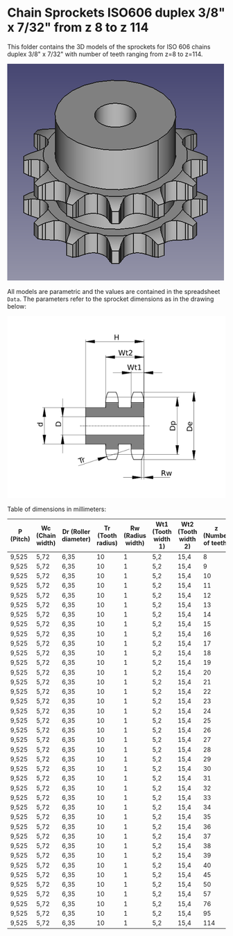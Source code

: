 # Chain Sprockets ISO606 duplex 3/8" x 7/32" from z 8 to z 114

This folder contains the 3D models of the sprockets for ISO 606 chains duplex 3/8" x 7/32" with number of teeth ranging from z=8 to z=114.

![Image](screenshot.png "Sprocket Duplex")

All models are parametric and the values are contained in the spreadsheet `Data`.
The parameters refer to the sprocket dimensions as in the drawing below:

![Drawing](drawing.png "Drawing")

Table of dimensions in millimeters:

P (Pitch)|Wc (Chain width)|Dr (Roller diameter)|Tr (Tooth radius)|Rw (Radius width)|Wt1 (Tooth width 1)|Wt2 (Tooth width 2)|z (Number of teeth)|De (External Diameter)|Dp (pitch diameter)|d (Hub diameter)|D (Hole diameter)|H (Total height)
---|---|---|---|---|---|---|---|---|---|---|---|---
9,525|5,72|6,35|10|1|5,2|15,4|8|28|24,89|15|8|22
9,525|5,72|6,35|10|1|5,2|15,4|9|31|27,85|18|8|22
9,525|5,72|6,35|10|1|5,2|15,4|10|34|30,82|20|8|22
9,525|5,72|6,35|10|1|5,2|15,4|11|37|33,8|22|10|25
9,525|5,72|6,35|10|1|5,2|15,4|12|40|36,8|25|10|25
9,525|5,72|6,35|10|1|5,2|15,4|13|43|39,79|28|10|25
9,525|5,72|6,35|10|1|5,2|15,4|14|46,3|42,8|31|10|25
9,525|5,72|6,35|10|1|5,2|15,4|15|49,3|45,81|34|10|25
9,525|5,72|6,35|10|1|5,2|15,4|16|52,3|48,82|37|12|30
9,525|5,72|6,35|10|1|5,2|15,4|17|55,3|51,83|40|12|30
9,525|5,72|6,35|10|1|5,2|15,4|18|58,3|54,85|43|12|30
9,525|5,72|6,35|10|1|5,2|15,4|19|61,3|57,87|46|12|30
9,525|5,72|6,35|10|1|5,2|15,4|20|64,3|60,89|49|12|30
9,525|5,72|6,35|10|1|5,2|15,4|21|68|63,91|52|12|30
9,525|5,72|6,35|10|1|5,2|15,4|22|71|66,93|55|12|30
9,525|5,72|6,35|10|1|5,2|15,4|23|73,5|69,95|58|12|30
9,525|5,72|6,35|10|1|5,2|15,4|24|77|72,97|61|12|30
9,525|5,72|6,35|10|1|5,2|15,4|25|80|76,02|64|12|30
9,525|5,72|6,35|10|1|5,2|15,4|26|83|79,02|67|12|30
9,525|5,72|6,35|10|1|5,2|15,4|27|86|82,02|70|12|30
9,525|5,72|6,35|10|1|5,2|15,4|28|89|85,07|73|12|30
9,525|5,72|6,35|10|1|5,2|15,4|29|92|88,09|76|12|30
9,525|5,72|6,35|10|1|5,2|15,4|30|94,7|91,12|79|12|30
9,525|5,72|6,35|10|1|5,2|15,4|31|98,3|94,15|80|16|30
9,525|5,72|6,35|10|1|5,2|15,4|32|101,3|97,17|80|16|30
9,525|5,72|6,35|10|1|5,2|15,4|33|104,3|100,2|80|16|30
9,525|5,72|6,35|10|1|5,2|15,4|34|107,3|103,23|80|16|30
9,525|5,72|6,35|10|1|5,2|15,4|35|110,4|106,26|80|16|30
9,525|5,72|6,35|10|1|5,2|15,4|36|113,4|109,29|90|16|30
9,525|5,72|6,35|10|1|5,2|15,4|37|116,4|112,32|90|16|30
9,525|5,72|6,35|10|1|5,2|15,4|38|119,5|115,35|90|16|30
9,525|5,72|6,35|10|1|5,2|15,4|39|122,5|118,37|90|16|30
9,525|5,72|6,35|10|1|5,2|15,4|40|125,5|121,4|90|16|30
9,525|5,72|6,35|10|1|5,2|15,4|45|140,7|136,55|90|16|40
9,525|5,72|6,35|10|1|5,2|15,4|50|155,7|151,69|90|16|40
9,525|5,72|6,35|10|1|5,2|15,4|57|176,9|172,91|90|16|40
9,525|5,72|6,35|10|1|5,2|15,4|76|234,9|230,49|90|16|40
9,525|5,72|6,35|10|1|5,2|15,4|95|292,5|288,08|90|16|40
9,525|5,72|6,35|10|1|5,2|15,4|114|349,5|345,68|90|16|40

